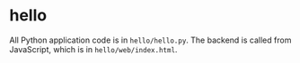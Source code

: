# hello

All Python application code is in `hello/hello.py`. The backend is called from JavaScript, which is in `hello/web/index.html`.
